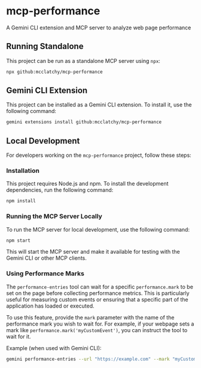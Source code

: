 # mcp-performance
A Gemini CLI extension and MCP server to analyze web page performance

## Running Standalone

This project can be run as a standalone MCP server using `npx`:

```bash
npx github:mcclatchy/mcp-performance
```

## Gemini CLI Extension

This project can be installed as a Gemini CLI extension. To install it, use the following command:

```bash
gemini extensions install github:mcclatchy/mcp-performance
```

## Local Development

For developers working on the `mcp-performance` project, follow these steps:

### Installation

This project requires Node.js and npm. To install the development dependencies, run the following command:

```bash
npm install
```

### Running the MCP Server Locally

To run the MCP server for local development, use the following command:

```bash
npm start
```

This will start the MCP server and make it available for testing with the Gemini CLI or other MCP clients.

### Using Performance Marks

The `performance-entries` tool can wait for a specific `performance.mark` to be set on the page before collecting performance metrics. This is particularly useful for measuring custom events or ensuring that a specific part of the application has loaded or executed.

To use this feature, provide the `mark` parameter with the name of the performance mark you wish to wait for. For example, if your webpage sets a mark like `performance.mark('myCustomEvent')`, you can instruct the tool to wait for it.

Example (when used with Gemini CLI):

```bash
gemini performance-entries --url "https://example.com" --mark "myCustomEvent"
```

